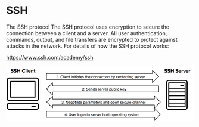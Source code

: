# SSH

The SSH protocol
The SSH protocol uses encryption to secure the connection between a client and a server. All user authentication, commands, output, and file transfers are encrypted to protect against attacks in the network. For details of how the SSH protocol works:

https://www.ssh.com/academy/ssh

![alt text](img/ssh.png)